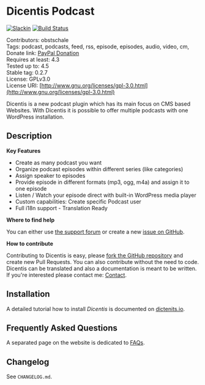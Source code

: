 # Dicentis Podcast

[![Slackin](http://slack.dicentis.io/badge.svg)](http://slack.dicentis.io)
[![Build Status](https://travis-ci.org/Dicentis/dicentis.svg?branch=master)](https://travis-ci.org/Dicentis/dicentis)

Contributors: obstschale  
Tags: podcast, podcasts, feed, rss, episode, episodes, audio, video, cm,  
Donate link: [PayPal Donation](http://bit.ly/hhb-paypal)  
Requires at least: 4.3  
Tested up to: 4.5  
Stable tag: 0.2.7  
License: GPLv3.0  
License URI: [http://www.gnu.org/licenses/gpl-3.0.html](http://www.gnu.org/licenses/gpl-3.0.html)

Dicentis is a new podcast plugin which has its main focus on CMS based Websites. With Dicentis it is possible to offer multiple podcasts with one WordPress installation.

## Description

**Key Features**

- Create as many podcast you want
- Organize podcast episodes within different series (like categories)
- Assign speaker to episodes
- Provide episode in different formats (mp3, ogg, m4a) and assign it to one episode
- Listen / Watch your episode direct with built-in WordPress media player
- Custom capabilities: Create specific Podcast user
- Full i18n support - Translation Ready

**Where to find help**

You can either use [the support forum](https://wordpress.org/support/plugin/dicentis-podcast) or create a new [issue on GitHub](https://github.com/Dicentis/dicentis/issues).

**How to contribute**

Contributing to Dicentis is easy, please [fork the GitHub repository](https://github.com/dicentis/dicentis) and create new Pull Requests. You can also contribute without the need to code. Dicentis can be translated and also a documentation is meant to be written. If you're interested please contact me: [Contact](http://dicentis.io/contact/).


## Installation
A detailed tutorial how to install _Dicentis_ is documented on [dictenits.io](http://dicentis.io/docs/install-dicentis).

## Frequently Asked Questions
A separated page on the website is dedicated to [FAQs](http://dicentis.io/faq).

## Changelog
See `CHANGELOG.md`.
